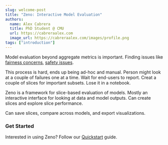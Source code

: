 ```yaml
---
slug: welcome-post
title: "Zeno: Interactive Model Evaluation"
authors:
  name: Alex Cabrera
  title: PhD Student @ CMU
  url: https://cabreraalex.com
  image_url: https://cabreraalex.com/images/profile.png
tags: ["introduction"]
---
```


Model evaluation beyond aggregate metrics is important.
Finding issues like [fairness concerns](http://gendershades.org/), [safety issues](https://en.wikipedia.org/wiki/Death_of_Elaine_Herzberg).

This process is hard, ends up being ad-hoc and manual.
Person might look at a couple of failures one at a time.
Wait for end-users to report.
Creat a couple of slices for important subsets.
Lose it in a notebook.

Zeno is a framework for slice-based evaluation of models.
Mostly an interactive interface for looking at data and model outputs.
Can create slices and explore slice performance.

Can save slices, compare across models, and export visualizations.

### Get Started

Interested in using Zeno? Follow our [Quickstart](/docs/quickstart) guide.
